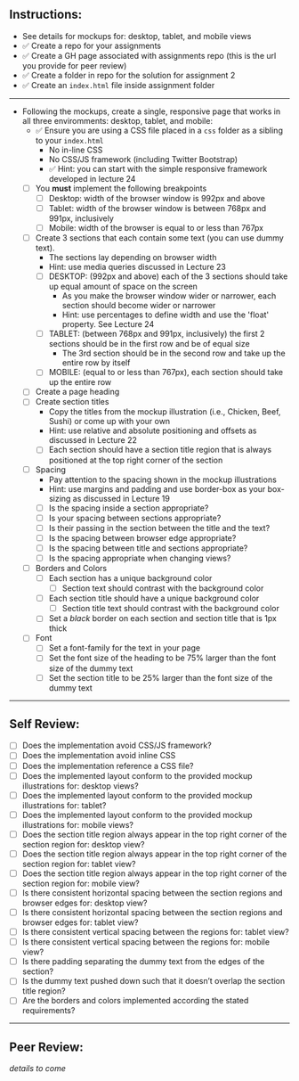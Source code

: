 ## Instructions:
- See details for mockups for: desktop, tablet, and mobile views
- ✅ Create a repo for your assignments
- ✅ Create a GH page associated with assignments repo (this is the url you provide for peer review)
- ✅ Create a folder in repo for the solution for assignment 2
- ✅ Create an `index.html` file inside assignment folder

---
- Following the mockups, create a single, responsive page that works in all three enviromments: desktop, tablet, and mobile:
    - ✅ Ensure you are using a CSS file placed in a `css` folder as a sibling to your `index.html`
    	- No in-line CSS
    	- No CSS/JS framework (including Twitter Bootstrap)
    	- ✅ Hint: you can start with the simple responsive framework developed in lecture 24 
    - [ ] You **must** implement the following breakpoints
    	- [ ] Desktop: width of the browser window is 992px and above
    	- [ ] Tablet: width of the browser window is between 768px and 991px, inclusively
    	- [ ] Mobile: width of the browser is equal to or less than 767px
    - [ ] Create 3 sections that each contain some text (you can use dummy text). 
    	- The sections lay depending on browser width
    	- Hint: use media queries discussed in Lecture 23
    	- [ ] DESKTOP: (992px and above) each of the 3 sections should take up equal amount of space on the screen
    		- As you make the browser window wider or narrower, each section should become wider or narrower
    		- Hint: use percentages to define width and use the 'float' property. See Lecture 24
    	- [ ] TABLET: (between 768px and 991px, inclusively) the first 2 sections should be in the first row and be of equal size
    		- The 3rd section should be in the second row and take up the entire row by itself
    	- [ ] MOBILE: (equal to or less than 767px), each section should take up the entire row
    - [ ] Create a page heading
    - [ ] Create section titles
    	- Copy the titles from the mockup illustration (i.e., Chicken, Beef, Sushi) or come up with your own
      - Hint: use relative and absolute positioning and offsets as discussed in Lecture 22
      - [ ] Each section should have a section title region that is always positioned at the top right corner of the section
    - [ ] Spacing
      - Pay attention to the spacing shown in the mockup illustrations
      - Hint: use margins and padding and use border-box as your box-sizing as discussed in Lecture 19
      - [ ] Is the spacing inside a section appropriate?
      - [ ] Is your spacing between sections appropriate?
      - [ ] Is their passing in the section between the title and the text?
      - [ ] Is the spacing between browser edge appropriate?
      - [ ] Is the spacing between title and sections appropriate?
      - [ ] Is the spacing appropriate when changing views?
    - [ ] Borders and Colors
      - [ ] Each section has a unique background color
        - [ ] Section text should contrast with the background color
      - [ ] Each section title should have a unique background color
        - [ ] Section title text should contrast with the background color
      - [ ] Set a _black_ border on each section and section title that is 1px thick
    - [ ] Font
      - [ ] Set a font-family for the text in your page
      - [ ] Set the font size of the heading to be 75% larger than the font size of the dummy text
      - [ ] Set the section title to be 25% larger than the font size of the dummy text

---
## Self Review:
- [ ] Does the implementation avoid CSS/JS framework?
- [ ] Does the implementation avoid inline CSS
- [ ] Does the implementation reference a CSS file?
- [ ] Does the implemented layout conform to the provided mockup illustrations for: desktop views?
- [ ] Does the implemented layout conform to the provided mockup illustrations for: tablet?
- [ ] Does the implemented layout conform to the provided mockup illustrations for: mobile views?
- [ ] Does the section title region always appear in the top right corner of the section region for: desktop view?
- [ ] Does the section title region always appear in the top right corner of the section region for: tablet view?
- [ ] Does the section title region always appear in the top right corner of the section region for: mobile view?
- [ ] Is there consistent horizontal spacing between the section regions and browser edges for: desktop view?
- [ ] Is there consistent horizontal spacing between the section regions and browser edges for: tablet view?
- [ ] Is there consistent vertical spacing between the regions for: tablet view?
- [ ] Is there consistent vertical spacing between the regions for: mobile view?
- [ ] Is there padding separating the dummy text from the edges of the section?
- [ ] Is the dummy text pushed down such that it doesn’t overlap the section title region?
- [ ] Are the borders and colors implemented according the stated requirements? 

---
## Peer Review:
_details to come_

